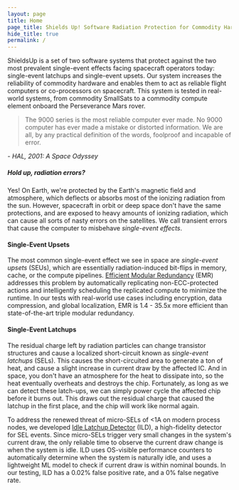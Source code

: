 ```yaml
---
layout: page
title: Home
page_title: Shields Up! Software Radiation Protection for Commodity Hardware in Space
hide_title: true
permalink: /
---
```


ShieldsUp is a set of two software systems that protect against the two most prevalent single-event effects facing spacecraft operators today: single-event latchups and single-event upsets.
Our system increases the reliability of commodity hardware and enables them to act as reliable flight computers or co-processors on spacecraft.
This system is tested in real-world systems, from commodity SmallSats to a commodity compute element onboard the Perseverance Mars rover.

> The 9000 series is the most reliable computer ever made. No 9000 computer has ever made a mistake or distorted information. We are all, by any practical definition of the words, foolproof and incapable of error.

*- HAL, 2001: A Space Odyssey*

##### Hold up, radiation errors?

Yes! On Earth, we're protected by the Earth's magnetic field and atmosphere, which deflects or absorbs most of the ionizing radiation from the sun.
However, spacecraft in orbit or deep space don't have the same protections, and are exposed to heavy amounts of ionizing radiation, which can cause all sorts of nasty errors on the satellites.
We call transient errors that cause the computer to misbehave *single-event effects*.

#### Single-Event Upsets

The most common single-event effect we see in space are *single-event upsets* (SEUs), which are essentially radiation-induced bit-flips in memory, cache, or the compute pipelines.
[Efficient Modular Redundancy](emr) (EMR) addresses this problem by automatically replicating non-ECC-protected actions and intelligently scheduling the replicated compute to minimize the runtime.
In our tests with real-world use cases including encryption, data compression, and global localization, EMR is 1.4 - 35.5x more efficient than state-of-the-art triple modular redundancy.

#### Single-Event Latchups

The residual charge left by radiation particles can change transistor structures and cause a localized short-circuit known as *single-event latchups* (SELs).
This causes the short-circuited area to generate a ton of heat, and cause a slight increase in current draw by the affected IC.
And in space, you don't have an atmosphere for the heat to dissipate into, so the heat eventually overheats and destroys the chip.
Fortunately, as long as we can detect these latch-ups, we can simply power cycle the affected chip before it burns out.
This draws out the residual charge that caused the latchup in the first place, and the chip will work like normal again.

To address the renewed threat of micro-SELs of <1A on modern process nodes, we developed [Idle Latchup Detector](/ild) (ILD), a high-fidelity detector for SEL events.
Since micro-SELs trigger very small changes in the system's current draw, the only reliable time to observe the current draw change is when the system is idle.
ILD uses OS-visible performance counters to automatically determine when the system is naturally idle, and uses a lightweight ML model to check if current draw is within nominal bounds.
In our testing, ILD has a 0.02% false positive rate, and a 0% false negative rate.

